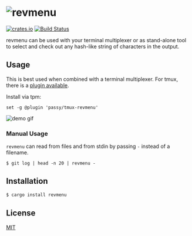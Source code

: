 # ![revmenu](https://raw.githubusercontent.com/passy/revmenu/master/assets/logo.png)

[![crates.io](https://img.shields.io/crates/v/revmenu.svg)](https://crates.io/crates/revmenu)
[![Build Status](https://travis-ci.org/passy/revmenu.svg?branch=master)](https://travis-ci.org/passy/revmenu)

revmenu can be used with your terminal multiplexer or as stand-alone tool to
select and check out any hash-like string of characters in the output.

## Usage

This is best used when combined with a terminal multiplexer. For tmux,
there is a [plugin available](https://github.com/passy/tmux-revmenu).

Install via tpm:

```tmux
set -g @plugin 'passy/tmux-revmenu'
```

![demo gif](https://raw.githubusercontent.com/passy/revmenu/master/assets/demo.gif)

### Manual Usage

`revmenu` can read from files and from stdin by passing `-` instead of
a filename.

```
$ git log | head -n 20 | revmenu -
```

## Installation

```bash
$ cargo install revmenu
```

## License

[MIT](LICENSE)
